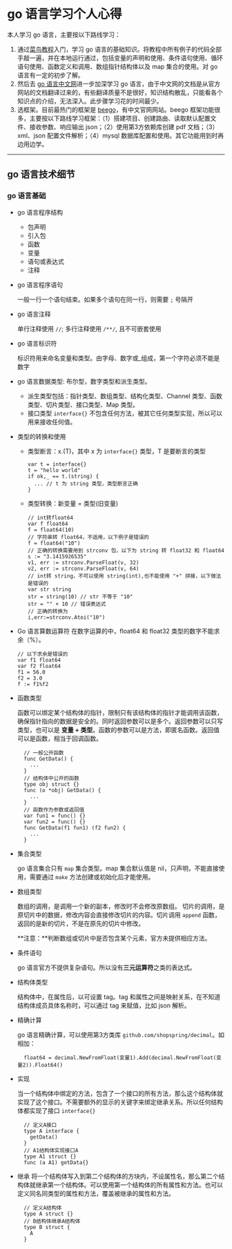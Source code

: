 # go 语言学习个人心得

本人学习 go 语言，主要按以下路线学习：

1. 通过[菜鸟教程](http://www.runoob.com/go/go-tutorial.html)入门，学习 go 语言的基础知识。将教程中所有例子的代码全部手敲一遍，并在本地运行通过，包括变量的声明和使用、条件语句使用、循环语句使用、函数定义和调用、数组指针结构体以及 map 集合的使用。对 go 语言有一定的初步了解。
2. 然后去 [go 语言中文网](http://docscn.studygolang.com/doc/)进一步加深学习 go 语言，由于中文网的文档是从官方网站的文档翻译过来的，有些翻译质量不是很好，知识结构散乱，只能看各个知识点的介绍，无法深入。此步骤学习花的时间最少。
3. 选框架。目前最热门的框架是 [beego](https://beego.me/)，有中文官网网站。beego 框架功能很多，主要按以下路线学习框架：（1）搭建项目、创建路由、读取默认配置文件、接收参数、响应输出 json；（2）使用第3方依赖库创建 pdf 文档；（3）xml、json 配置文件解析；（4）mysql 数据库配置和使用。其它功能用到时再边用边学。

********************************************************************************

## go 语言技术细节

### go 语言基础

* go 语言程序结构
  * 包声明
  * 引入包
  * 函数
  * 变量
  * 语句或表达式
  * 注释

* go 语言程序语句

  一般一行一个语句结束。如果多个语句在同一行，则需要 `;` 号隔开
  
* go 语言注释
  
  单行注释使用 `//`; 多行注释使用 `/**/`, 且不可嵌套使用
  
* go 语言标识符

  标识符用来命名变量和类型。由字母、数字或_组成，第一个字符必须不能是数字
  
* go 语言数据类型: 布尔型，数字类型和派生类型。  
  * 派生类型包括：指针类型、数组类型、结构化类型、Channel 类型、函数类型、切片类型、接口类型、Map 类型。  
  * 接口类型 `interface{}` 不包含任何方法，被其它任何类型实现，所以可以用来接收任何值。  
  
* 类型的转换和使用
  * 类型断言：x.(T)，其中 x 为 `interface{}` 类型，T 是要断言的类型
  
        var t = interface{}
        t = "hello world"
        if ok,_ == t.(string) {
          ... // t 为 string 类型，类型断言正确
        }
    
  * 类型转换：新变量 = 类型(旧变量)
    
        // int转float64
        var f float64
        f = float64(10)
        // 字符串转 float64，不适用，以下例子是错误的
        f = float64("10")
        // 正确的转换需要用到 strconv 包，以下为 string 转 float32 和 float64
        s := "3.1415926535"
        v1, err := strconv.ParseFloat(v, 32)
        v2, err := strconv.ParseFloat(v, 64)
        // int转 string，不可以使用 string(int),也不能使用 "+" 拼接，以下做法是错误的
        var str string
        str = string(10) // str 不等于 "10"
        str = "" + 10 // 错误表达式
        // 正确的转换为
        i,err:=strconv.Atoi("10")
     
* Go 语言算数运算符
  在数字运算的中，float64 和 float32 类型的数字不能求余（%）。
  
      // 以下求余是错误的
      var f1 float64
      var f2 float64
      f1 = 56.0
      f2 = 3.0
      f := f1%f2
  
* 函数类型

  函数可以绑定某个结构体的指针，限制只有该结构体的指针才能调用该函数，确保指针指向的数据是安全的。同时返回参数可以是多个。返回参数可以只写类型，也可以是 **变量 + 类型**。函数的参数可以是方法，即匿名函数。返回值可以是函数，相当于回调函数。
    
        // 一般公开函数
        func GetData() {
          ...
        }
        // 结构体中公开的函数
        type obj struct {}
        func (o *obj) GetData() {
          ...
        }
        // 函数作为参数或返回值
        var fun1 = func() {}
        var fun2 = func() {}
        func GetData(f1 fun1) (f2 fun2) {
          ...
        }
    
* 集合类型

  go 语言集合只有 `map` 集合类型。map 集合默认值是 nil，只声明，不能直接使用，需要通过 `make` 方法创建或初始化后才能使用。
  
* 数组类型

  数组的调用，是调用一个新的副本，修改时不会修改原数组。
  切片的调用，是原切片中的数据，修改内容会直接修改切片的内容。切片调用 `append` 函数，返回的是新的切片，不是在原先的切片中修改。
  
  **注意：**判断数组或切片中是否包含某个元素，官方未提供相应方法。
  
* 条件语句

  go 语言官方不提供复杂语句。所以没有**三元运算符**之类的表达式。
  
* 结构体类型

  结构体中，在属性后，以可设置 tag。tag 和属性之间是映射关系，在不知道结构体成员具体名称时，可以通过 tag 来赋值，比如 json 解析。
  
* 精确计算

  go 语言精确计算，可以使用第3方类库 `github.com/shopspring/decimal`。如相加：
     
        float64 = decimal.NewFromFloat(变量1).Add(decimal.NewFromFloat(变量2)).Float64()    
  
* 实现
  
  当一个结构体中绑定的方法，包含了一个接口的所有方法，那么这个结构体就实现了这个接口。不需要额外的显示的关键字来绑定继承关系。所以任何结构体都实现了接口 `interface{}`
     
        // 定义A接口
        type A interface {
          getData()
        }
        // A1结构体实现接口A
        type A1 struct {}
        func (a A1) getData{}
     
* 继承
  将一个结构体写入到第二个结构体的方块内，不设属性名，那么第二个结构体就继承第一个结构体。可以使用第一个结构体的所有属性和方法。也可以定义同名同类型的属性和方法，覆盖被继承的属性和方法。
 
        // 定义A结构体
        type A struct {}
        // B结构体继承A结构体
        type B struct {
          A
        }
     

